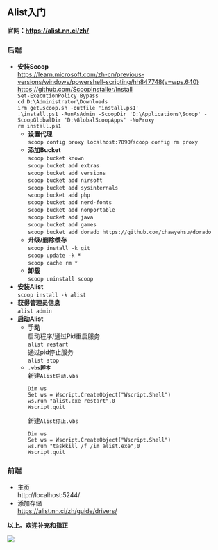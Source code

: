 ## Alist入门
**官网：https://alist.nn.ci/zh/**
### 后端
* **安装Scoop**  
https://learn.microsoft.com/zh-cn/previous-versions/windows/powershell-scripting/hh847748(v=wps.640)
https://github.com/ScoopInstaller/Install  
`Set-ExecutionPolicy Bypass`  
`cd D:\Administrator\Downloads`  
`irm get.scoop.sh -outfile 'install.ps1'`  
`.\install.ps1 -RunAsAdmin -ScoopDir 'D:\Applications\Scoop' -ScoopGlobalDir 'D:\GlobalScoopApps' -NoProxy`  
`rm install.ps1`
  * **设置代理**  
`scoop config proxy localhost:7890`/`scoop config rm proxy`
  * **添加Bucket**  
`scoop bucket known`  
`scoop bucket add extras`  
`scoop bucket add versions`  
`scoop bucket add nirsoft`  
`scoop bucket add sysinternals`  
`scoop bucket add php`  
`scoop bucket add nerd-fonts`  
`scoop bucket add nonportable`  
`scoop bucket add java`  
`scoop bucket add games`  
`scoop bucket add dorado https://github.com/chawyehsu/dorado`
  * **升级/删除缓存**  
`scoop install -k git`  
`scoop update -k *`  
`scoop cache rm *`
  * **卸载**  
`scoop uninstall scoop`
* **安装Alist**  
`scoop install -k alist`
* **获得管理员信息**  
`alist admin`
* **启动Alist**
  * **手动**  
启动程序/通过Pid重启服务  
`alist restart`  
通过pid停止服务  
`alist stop`
  * **`.vbs脚本`**  
新建`Alist启动.vbs`
    ```
    Dim ws
    Set ws = Wscript.CreateObject("Wscript.Shell")
    ws.run "alist.exe restart",0
    Wscript.quit
    ```
    新建`Alist停止.vbs`
    ```
    Dim ws
    Set ws = Wscript.CreateObject("Wscript.Shell")
    ws.run "taskkill /f /im alist.exe",0
    Wscript.quit
    ```
### 前端
* 主页  
http://localhost:5244/  
* 添加存储  
https://alist.nn.ci/zh/guide/drivers/

**以上。欢迎补充和指正**

![](https://s1.imagehub.cc/images/2023/07/30/52019894_p0.md.png)